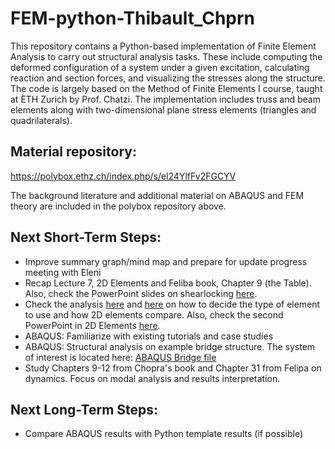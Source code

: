 # FEM-python-Thibault_Chprn

This repository contains a Python-based implementation of Finite Element Analysis to carry out structural analysis tasks. These include computing the deformed configuration of a system under a given excitation, calculating reaction and section forces, and visualizing the stresses along the structure.
The code is largely based on the Method of Finite Elements I course, taught at ETH Zurich by Prof. Chatzi.
The implementation includes truss and beam elements along with two-dimensional plane stress elements (triangles and quadrilaterals).

## Material repository:

https://polybox.ethz.ch/index.php/s/el24YlfFv2FGCYV

The background literature and additional material on ABAQUS and FEM theory are included in the polybox repository above. 

## Next Short-Term Steps:
- Improve summary graph/mind map and prepare for update progress meeting with Eleni
- Recap Lecture 7, 2D Elements and Feliba book, Chapter 9 (the Table). Also, check the PowerPoint slides on shearlocking [here](https://github.com/ThibaultChprn/FEM-python-Thibault_Chprn/blob/main/ShearLocking.pptx).
- Check the analysis [here](https://enterfea.com/what-are-the-types-of-elements-used-in-fea/) and [here](https://enterfea.com/why-is-a-triangular-element-stiffer/) on how to decide the type of element to use and how 2D elements compare. Also, check the second PowerPoint in 2D Elements [here](https://github.com/ThibaultChprn/FEM-python-Thibault_Chprn/blob/main/TRIQUADDemo.pptx).
- ABAQUS: Familiarize with existing tutorials and case studies
- ABAQUS: Structural analysis on example bridge structure. The system of interest is located here: [ABAQUS Bridge file](StructuralSystems/BridgeModel)
- Study Chapters 9-12 from Chopra's book and Chapter 31 from Felipa on dynamics. Focus on modal analysis and results interpretation.
## Next Long-Term Steps:
- Compare ABAQUS results with Python template results (if possible)
